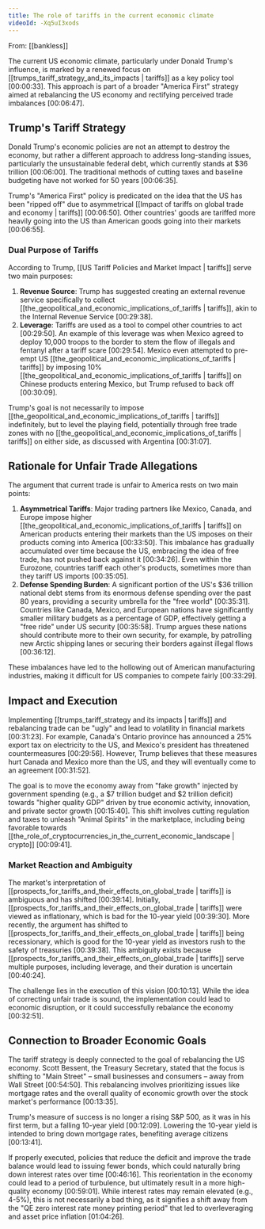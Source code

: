 ```yaml
---
title: The role of tariffs in the current economic climate
videoId: -Xq5uI3xods
---
```


From: [[bankless]] <br/> 

The current US economic climate, particularly under Donald Trump's influence, is marked by a renewed focus on [[trumps_tariff_strategy_and_its_impacts | tariffs]] as a key policy tool <a class="yt-timestamp" data-t="00:00:33">[00:00:33]</a>. This approach is part of a broader "America First" strategy aimed at rebalancing the US economy and rectifying perceived trade imbalances <a class="yt-timestamp" data-t="00:06:47">[00:06:47]</a>.

## Trump's Tariff Strategy

Donald Trump's economic policies are not an attempt to destroy the economy, but rather a different approach to address long-standing issues, particularly the unsustainable federal debt, which currently stands at $36 trillion <a class="yt-timestamp" data-t="00:06:00">[00:06:00]</a>. The traditional methods of cutting taxes and baseline budgeting have not worked for 50 years <a class="yt-timestamp" data-t="00:06:35">[00:06:35]</a>.

Trump's "America First" policy is predicated on the idea that the US has been "ripped off" due to asymmetrical [[Impact of tariffs on global trade and economy | tariffs]] <a class="yt-timestamp" data-t="00:06:50">[00:06:50]</a>. Other countries' goods are tariffed more heavily going into the US than American goods going into their markets <a class="yt-timestamp" data-t="00:06:55">[00:06:55]</a>.

### Dual Purpose of Tariffs
According to Trump, [[US Tariff Policies and Market Impact | tariffs]] serve two main purposes:
1.  **Revenue Source**: Trump has suggested creating an external revenue service specifically to collect [[the_geopolitical_and_economic_implications_of_tariffs | tariffs]], akin to the Internal Revenue Service <a class="yt-timestamp" data-t="00:29:38">[00:29:38]</a>.
2.  **Leverage**: Tariffs are used as a tool to compel other countries to act <a class="yt-timestamp" data-t="00:29:50">[00:29:50]</a>. An example of this leverage was when Mexico agreed to deploy 10,000 troops to the border to stem the flow of illegals and fentanyl after a tariff scare <a class="yt-timestamp" data-t="00:29:54">[00:29:54]</a>. Mexico even attempted to pre-empt US [[the_geopolitical_and_economic_implications_of_tariffs | tariffs]] by imposing 10% [[the_geopolitical_and_economic_implications_of_tariffs | tariffs]] on Chinese products entering Mexico, but Trump refused to back off <a class="yt-timestamp" data-t="00:30:09">[00:30:09]</a>.

Trump's goal is not necessarily to impose [[the_geopolitical_and_economic_implications_of_tariffs | tariffs]] indefinitely, but to level the playing field, potentially through free trade zones with no [[the_geopolitical_and_economic_implications_of_tariffs | tariffs]] on either side, as discussed with Argentina <a class="yt-timestamp" data-t="00:31:07">[00:31:07]</a>.

## Rationale for Unfair Trade Allegations

The argument that current trade is unfair to America rests on two main points:
1.  **Asymmetrical Tariffs**: Major trading partners like Mexico, Canada, and Europe impose higher [[the_geopolitical_and_economic_implications_of_tariffs | tariffs]] on American products entering their markets than the US imposes on their products coming into America <a class="yt-timestamp" data-t="00:33:50">[00:33:50]</a>. This imbalance has gradually accumulated over time because the US, embracing the idea of free trade, has not pushed back against it <a class="yt-timestamp" data-t="00:34:26">[00:34:26]</a>. Even within the Eurozone, countries tariff each other's products, sometimes more than they tariff US imports <a class="yt-timestamp" data-t="00:35:05">[00:35:05]</a>.
2.  **Defense Spending Burden**: A significant portion of the US's $36 trillion national debt stems from its enormous defense spending over the past 80 years, providing a security umbrella for the "free world" <a class="yt-timestamp" data-t="00:35:31">[00:35:31]</a>. Countries like Canada, Mexico, and European nations have significantly smaller military budgets as a percentage of GDP, effectively getting a "free ride" under US security <a class="yt-timestamp" data-t="00:35:58">[00:35:58]</a>. Trump argues these nations should contribute more to their own security, for example, by patrolling new Arctic shipping lanes or securing their borders against illegal flows <a class="yt-timestamp" data-t="00:36:12">[00:36:12]</a>.

These imbalances have led to the hollowing out of American manufacturing industries, making it difficult for US companies to compete fairly <a class="yt-timestamp" data-t="00:33:29">[00:33:29]</a>.

## Impact and Execution

Implementing [[trumps_tariff_strategy and its impacts | tariffs]] and rebalancing trade can be "ugly" and lead to volatility in financial markets <a class="yt-timestamp" data-t="00:31:23">[00:31:23]</a>. For example, Canada's Ontario province has announced a 25% export tax on electricity to the US, and Mexico's president has threatened countermeasures <a class="yt-timestamp" data-t="00:29:56">[00:29:56]</a>. However, Trump believes that these measures hurt Canada and Mexico more than the US, and they will eventually come to an agreement <a class="yt-timestamp" data-t="00:31:52">[00:31:52]</a>.

The goal is to move the economy away from "fake growth" injected by government spending (e.g., a $7 trillion budget and $2 trillion deficit) towards "higher quality GDP" driven by true economic activity, innovation, and private sector growth <a class="yt-timestamp" data-t="00:15:40">[00:15:40]</a>. This shift involves cutting regulation and taxes to unleash "Animal Spirits" in the marketplace, including being favorable towards [[the_role_of_cryptocurrencies_in_the_current_economic_landscape | crypto]] <a class="yt-timestamp" data-t="00:09:41">[00:09:41]</a>.

### Market Reaction and Ambiguity
The market's interpretation of [[prospects_for_tariffs_and_their_effects_on_global_trade | tariffs]] is ambiguous and has shifted <a class="yt-timestamp" data-t="00:39:14">[00:39:14]</a>. Initially, [[prospects_for_tariffs_and_their_effects_on_global_trade | tariffs]] were viewed as inflationary, which is bad for the 10-year yield <a class="yt-timestamp" data-t="00:39:30">[00:39:30]</a>. More recently, the argument has shifted to [[prospects_for_tariffs_and_their_effects_on_global_trade | tariffs]] being recessionary, which is good for the 10-year yield as investors rush to the safety of treasuries <a class="yt-timestamp" data-t="00:39:38">[00:39:38]</a>. This ambiguity exists because [[prospects_for_tariffs_and_their_effects_on_global_trade | tariffs]] serve multiple purposes, including leverage, and their duration is uncertain <a class="yt-timestamp" data-t="00:40:24">[00:40:24]</a>.

The challenge lies in the execution of this vision <a class="yt-timestamp" data-t="00:10:13">[00:10:13]</a>. While the idea of correcting unfair trade is sound, the implementation could lead to economic disruption, or it could successfully rebalance the economy <a class="yt-timestamp" data-t="00:32:51">[00:32:51]</a>.

## Connection to Broader Economic Goals

The tariff strategy is deeply connected to the goal of rebalancing the US economy. Scott Bessent, the Treasury Secretary, stated that the focus is shifting to "Main Street" – small businesses and consumers – away from Wall Street <a class="yt-timestamp" data-t="00:54:50">[00:54:50]</a>. This rebalancing involves prioritizing issues like mortgage rates and the overall quality of economic growth over the stock market's performance <a class="yt-timestamp" data-t="00:13:35">[00:13:35]</a>.

Trump's measure of success is no longer a rising S&P 500, as it was in his first term, but a falling 10-year yield <a class="yt-timestamp" data-t="00:12:09">[00:12:09]</a>. Lowering the 10-year yield is intended to bring down mortgage rates, benefiting average citizens <a class="yt-timestamp" data-t="00:13:41">[00:13:41]</a>.

If properly executed, policies that reduce the deficit and improve the trade balance would lead to issuing fewer bonds, which could naturally bring down interest rates over time <a class="yt-timestamp" data-t="00:46:16">[00:46:16]</a>. This reorientation in the economy could lead to a period of turbulence, but ultimately result in a more high-quality economy <a class="yt-timestamp" data-t="00:59:01">[00:59:01]</a>. While interest rates may remain elevated (e.g., 4-5%), this is not necessarily a bad thing, as it signifies a shift away from the "QE zero interest rate money printing period" that led to overleveraging and asset price inflation <a class="yt-timestamp" data-t="01:04:26">[01:04:26]</a>.